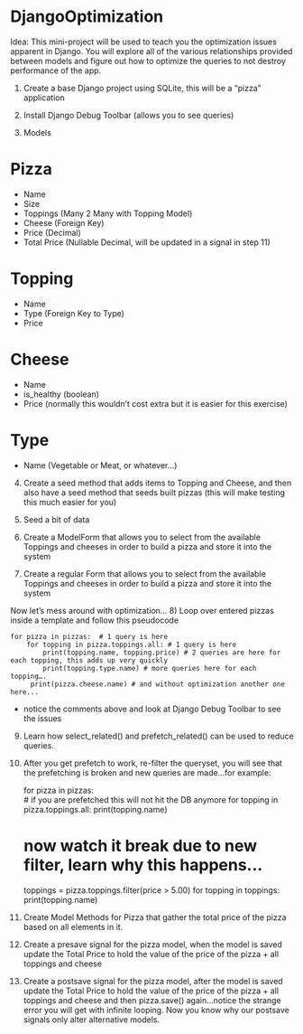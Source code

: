 # DjangoOptimization
Idea: This mini-project will be used to teach you the optimization issues apparent in Django. You will explore all of the various relationships provided between models and figure out how to optimize the queries to not destroy performance of the app.

1) Create a base Django project using SQLite, this will be a “pizza” application

2) Install Django Debug Toolbar (allows you to see queries)

3) Models

# Pizza
- Name
- Size
- Toppings (Many 2 Many with Topping Model)
- Cheese (Foreign Key)
- Price (Decimal)
- Total Price (Nullable Decimal, will be updated in a signal in step 11)

# Topping
- Name
- Type (Foreign Key to Type)
- Price

# Cheese
- Name
- is_healthy (boolean)
- Price (normally this wouldn’t cost extra but it is easier for this exercise)

# Type
- Name (Vegetable or Meat, or whatever...)

4) Create a seed method that adds items to Topping and Cheese, and then also have a seed method that seeds built pizzas (this will make testing this much easier for you)

5) Seed a bit of data

6) Create a ModelForm that allows you to select from the available Toppings and cheeses in order to build a pizza and store it into the system

7)  Create a regular Form that allows you to select from the available Toppings and cheeses in order to build a pizza and store it into the system

Now let’s mess around with optimization…
8) Loop over entered pizzas inside a template and follow this pseudocode

    for pizza in pizzas:  # 1 query is here
        for topping in pizza.toppings.all: # 1 query is here
            print(topping.name, topping.price) # 2 queries are here for each topping, this adds up very quickly
            print(topping.type.name) # more queries here for each topping….
         print(pizza.cheese.name) # and without optimization another one here...

- notice the comments above and look at Django Debug Toolbar to see the issues

9) Learn how select_related() and prefetch_related() can be used to reduce queries.

10) After you get prefetch to work, re-filter the queryset, you will see that the prefetching is broken and new queries are made...for example:

    for pizza in pizzas:  
        # if you are prefetched this will not hit the DB anymore
        for topping in pizza.toppings.all:
             print(topping.name)

    # now watch it break due to new filter, learn why this happens...
    toppings =  pizza.toppings.filter(price > 5.00)
    for topping in toppings:
         print(topping.name)
   

10) Create Model Methods for Pizza that gather the total price of the pizza based on all elements in it.

11) Create a presave signal for the pizza model, when the model is saved update the Total Price to hold the value of the price of the pizza + all toppings and cheese

12) Create a postsave signal for the pizza model, after the model is saved update the Total Price to hold the value of the price of the pizza + all toppings and cheese and then pizza.save() again…notice the strange error you will get with infinite looping. Now you know why our postsave signals only alter alternative models.
